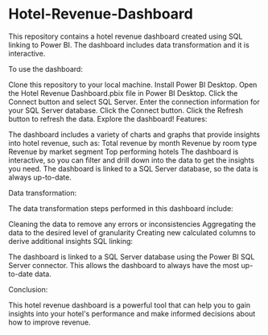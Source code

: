 # Hotel-Revenue-Dashboard

This repository contains a hotel revenue dashboard created using SQL linking to Power BI. The dashboard includes data transformation and it is interactive.

To use the dashboard:

Clone this repository to your local machine.
Install Power BI Desktop.
Open the Hotel Revenue Dashboard.pbix file in Power BI Desktop.
Click the Connect button and select SQL Server.
Enter the connection information for your SQL Server database.
Click the Connect button.
Click the Refresh button to refresh the data.
Explore the dashboard!
Features:

The dashboard includes a variety of charts and graphs that provide insights into hotel revenue, such as:
Total revenue by month
Revenue by room type
Revenue by market segment
Top performing hotels
The dashboard is interactive, so you can filter and drill down into the data to get the insights you need.
The dashboard is linked to a SQL Server database, so the data is always up-to-date.

Data transformation:

The data transformation steps performed in this dashboard include:

Cleaning the data to remove any errors or inconsistencies
Aggregating the data to the desired level of granularity
Creating new calculated columns to derive additional insights
SQL linking:

The dashboard is linked to a SQL Server database using the Power BI SQL Server connector. This allows the dashboard to always have the most up-to-date data.

Conclusion:

This hotel revenue dashboard is a powerful tool that can help you to gain insights into your hotel's performance and make informed decisions about how to improve revenue.
